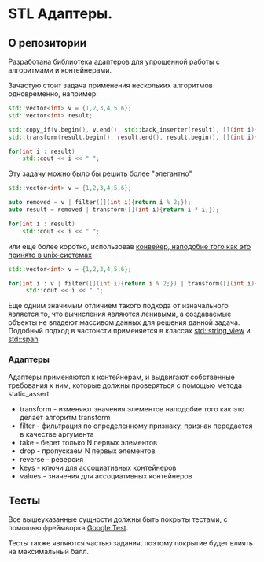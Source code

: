 # STL Адаптеры.

## О репозитории

Разработана библиотека адаптеров для упрощенной работы с алгоритмами и контейнерами.

Зачастую стоит задача применения нескольких алгоритмов одновременно, например:

```cpp
std::vector<int> v = {1,2,3,4,5,6};
std::vector<int> result;

std::copy_if(v.begin(), v.end(), std::back_inserter(result), [](int i){return i % 2;});
std::transform(result.begin(), result.end(), result.begin(), [](int i){return i * i;});

for(int i : result)
    std::cout << i << " ";
```

Эту задачу можно было бы решить более "элегантно"

```cpp
std::vector<int> v = {1,2,3,4,5,6};

auto removed = v | filter([](int i){return i % 2;});
auto result = removed | transform([](int i){return i * i;});

for(int i : result)
    std::cout << i << " ";
```

или еще более коротко, использовав [конвейер, наподобие того как это принято в unix-системах](https://en.wikipedia.org/wiki/Pipeline_(Unix))

```cpp
std::vector<int> v = {1,2,3,4,5,6};

for(int i : v | filter([](int i){return i % 2;}) | transform([](int i){return i * i;}))
     std::cout << i << " ";
```

Еще одним значимым отличием такого подхода от изначального является то, что вычисления являются ленивыми, а создаваемые объекты не владеют массивом данных для решения данной задача. Подобный подход в частонсти применяется в классах [std::string_view](https://en.cppreference.com/w/cpp/string/basic_string_view) и [std::span](https://en.cppreference.com/w/cpp/container/span)

### Адаптеры

Адаптеры применяются к контейнерам, и выдвигают собственные требования к ним, которые должны проверяться с помощью метода static_assert

* transform - изменяют значения элементов наподобие того как это делает алгоритм transform
* filter    - фильтрация по определенному признаку, признак передается в качестве аргумента
* take      - берет только N первых элементов
* drop      - пропускаем N первых элементов
* reverse   - реверсия
* keys      - ключи для ассоциативных контейнеров
* values    - значения для ассоциативных контейнеров

## Тесты

Все вышеуказанные сущности должны быть покрыты тестами, с помощью фреймворка [Google Test](http://google.github.io/googletest).

Тесты также являются частью задания, поэтому покрытие будет влиять на максимальный балл.
